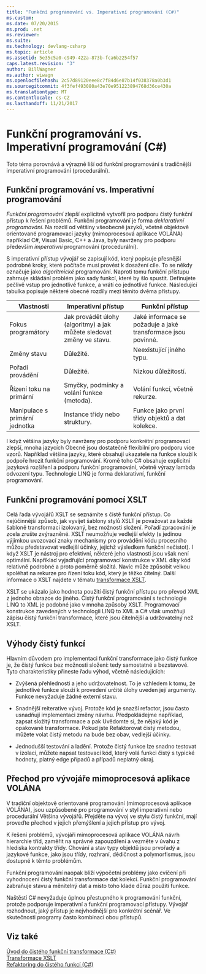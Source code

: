```yaml
---
title: "Funkční programování vs. Imperativní programování (C#)"
ms.custom: 
ms.date: 07/20/2015
ms.prod: .net
ms.reviewer: 
ms.suite: 
ms.technology: devlang-csharp
ms.topic: article
ms.assetid: 5e35c5a0-c949-422a-873b-fca6b2254f57
caps.latest.revision: "3"
author: BillWagner
ms.author: wiwagn
ms.openlocfilehash: 2c57d89120eee8c7f84d6e87b14f038378a0b3d1
ms.sourcegitcommit: 4f3fef493080a43e70e951223894768d36ce430a
ms.translationtype: MT
ms.contentlocale: cs-CZ
ms.lasthandoff: 11/21/2017
---
```

# <a name="functional-programming-vs-imperative-programming-c"></a>Funkční programování vs. Imperativní programování (C#)
Toto téma porovnává a výrazně liší od funkční programování s tradičnější imperativní programování (procedurální).  
  
## <a name="functional-programming-vs-imperative-programming"></a>Funkční programování vs. Imperativní programování  
 *Funkční programování* zlepší explicitně vytvořil pro podporu čistý funkční přístup k řešení problémů. Funkční programování je forma *deklarativní programování*. Na rozdíl od většiny všeobecně jazyků, včetně objektově orientované programovací jazyky (mimoprocesová aplikace VOLÁNA) například C#, Visual Basic, C++ a Java, byly navrženy pro podporu především *imperativní* programování (procedurální).  
  
 S imperativní přístup vývojář se zapisují kód, který popisuje přesnější podrobné kroky, které počítače musí provést k dosažení cíle. To se někdy označuje jako *algoritmické* programování. Naproti tomu funkční přístupu zahrnuje skládání problém jako sady funkcí, které by šlo spustit. Definujete pečlivě vstup pro jednotlivé funkce, a vrátí co jednotlivé funkce. Následující tabulka popisuje některé obecné rozdíly mezi těmito dvěma přístupy.  
  
|Vlastnosti|Imperativní přístup|Funkční přístup|  
|--------------------|-------------------------|-------------------------|  
|Fokus programátory|Jak provádět úlohy (algoritmy) a jak můžete sledovat změny ve stavu.|Jaké informace se požaduje a jaké transformace jsou povinné.|  
|Změny stavu|Důležité.|Neexistující jiného typu.|  
|Pořadí provádění|Důležité.|Nízkou důležitostí.|  
|Řízení toku na primární|Smyčky, podmínky a volání funkce (metoda).|Volání funkcí, včetně rekurze.|  
|Manipulace s primární jednotka|Instance třídy nebo struktury.|Funkce jako první třídy objektů a dat kolekce.|  
  
 I když většina jazyky byly navrženy pro podporu konkrétní programovací zlepší, mnoha jazycích Obecné jsou dostatečně flexibilní pro podporu více vzorů. Například většina jazyky, které obsahují ukazatele na funkce slouží k podpoře hrozit funkční programování. Kromě toho C# obsahuje explicitní jazyková rozšíření a podporu funkční programování, včetně výrazy lambda odvození typu. Technologie LINQ je forma deklarativní, funkční programování.  
  
## <a name="functional-programming-using-xslt"></a>Funkční programování pomocí XSLT  
 Celá řada vývojářů XSLT se seznámíte s čistě funkční přístup. Co nejúčinnější způsob, jak vyvíjet šablony stylů XSLT je považovat za každé šabloně transformaci izolovaný, bez možnosti složení. Pořadí zpracování je zcela zrušte zvýrazněné. XSLT neumožňuje vedlejší efekty (s jedinou výjimkou uvozovací znaky mechanismy pro provádění kódu procesního můžou představovat vedlejší účinky, jejichž výsledkem funkční nečistot). I když XSLT je nástroj pro efektivní, některé jeho vlastnosti jsou však není optimální. Například vyjadřující programovací konstrukce v XML díky kód relativně podrobné a proto poměrně složitá. Navíc může způsobit velkou spoléhat na rekurze pro řízení toku kód, který je těžko čitelný. Další informace o XSLT najdete v tématu [transformace XSLT](../../../../standard/data/xml/xslt-transformations.md).  
  
 XSLT se ukázalo jako hodnota použití čistý funkční přístupu pro převod XML z jednoho obrazce do jiného. Čistý funkční programování s technologie LINQ to XML je podobné jako v mnoha způsoby XSLT. Programovací konstrukce zavedených v technologii LINQ to XML a C# však umožňují zápisu čistý funkční transformace, které jsou čitelnější a udržovatelný než XSLT.  
  
## <a name="advantages-of-pure-functions"></a>Výhody čistý funkcí  
 Hlavním důvodem pro implementaci funkční transformace jako čistý funkce je, že čistý funkce bez možnosti složení: tedy samostatné a bezstavové. Tyto charakteristiky přineste řadu výhod, včetně následujících:  
  
-   Zvýšená přehlednosti a jeho udržovatelnost. To je vzhledem k tomu, že jednotlivé funkce slouží k provedení určité úlohy uveden její argumenty. Funkce nevyžaduje žádné externí stavu.  
  
-   Snadnější reiterative vývoj. Protože kód je snazší refactor, jsou často usnadňují implementaci změny návrhu. Předpokládejme například, zapsat složitý transformace a pak Uvědomte si, že nějaký kód je opakovaně transformace. Pokud jste Refaktorovat čistý metodou, můžete volat čistý metodu na bude bez obav, vedlejší účinky.  
  
-   Jednodušší testování a ladění. Protože čistý funkce lze snadno testovat v izolaci, můžete napsat testovací kód, který volá funkci čistý s typické hodnoty, platný edge případů a případů neplatný okraj.  
  
## <a name="transitioning-for-oop-developers"></a>Přechod pro vývojáře mimoprocesová aplikace VOLÁNA  
 V tradiční objektově orientované programování (mimoprocesová aplikace VOLÁNA), jsou uzpůsobené pro programování v styl imperativní nebo procedurální Většina vývojářů. Přejděte na vývoj ve stylu čistý funkční, mají proveďte přechod v jejich přemýšlení a jejich přístup pro vývoj.  
  
 K řešení problémů, vývojáři mimoprocesová aplikace VOLÁNA návrh hierarchie tříd, zaměřit na správné zapouzdření a vezměte v úvahu z hlediska kontrakty třídy. Chování a stav typy objektů jsou prvořadý a jazykové funkce, jako jsou třídy, rozhraní, dědičnost a polymorfismus, jsou dostupné k těmto problémům.  
  
 Funkční programování naopak blíží výpočetní problémy jako cvičení při vyhodnocení čistý funkční transformace dat kolekcí. Funkční programování zabraňuje stavu a měnitelný dat a místo toho klade důraz použití funkce.  
  
 Naštěstí C# nevyžaduje úplnou přestupného k programování funkční, protože podporuje imperativní a funkční programovací přístupy. Vývojář rozhodnout, jaký přístup je nejvhodnější pro konkrétní scénář. Ve skutečnosti programy často kombinací obou přístupů.  
  
## <a name="see-also"></a>Viz také  
 [Úvod do čistého funkční transformace (C#)](../../../../csharp/programming-guide/concepts/linq/introduction-to-pure-functional-transformations.md)  
 [Transformace XSLT](../../../../standard/data/xml/xslt-transformations.md)  
 [Refaktoring do čistého funkcí (C#)](../../../../csharp/programming-guide/concepts/linq/refactoring-into-pure-functions.md)
